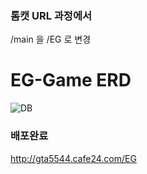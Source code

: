 ### 톰캣 URL 과정에서
/main 을 /EG 로 변경
# EG-Game ERD

![DB](https://user-images.githubusercontent.com/39364010/154277608-c911683e-52c0-457d-b122-3a9e3c4705c7.PNG)

### 배포완료
http://gta5544.cafe24.com/EG
